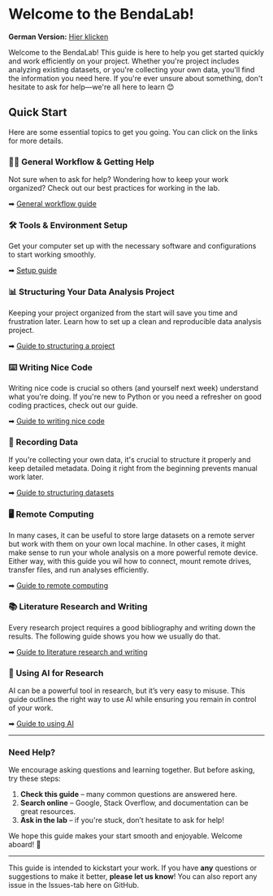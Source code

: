 # Welcome to the BendaLab!

**German Version:** [Hier klicken](README_DE.md)

Welcome to the BendaLab! This guide is here to help you get started quickly and
work efficiently on your project. Whether you're project includes analyzing
existing datasets, or  you're collecting your own data, you'll find the
information you need here. If you're ever unsure about something, don't
hesitate to ask for help—we're all here to learn 😊

## Quick Start
Here are some essential topics to get you going. You can click on the links for
more details.

### 🧑‍💻 General Workflow & Getting Help
Not sure when to ask for help? Wondering how to keep your work organized? Check
out our best practices for working in the lab.  

➡ [General workflow guide](0_workflow_and_help.md)

### 🛠️ Tools & Environment Setup
Get your computer set up with the necessary software and configurations to
start working smoothly.  

➡ [Setup guide](1_setup.md)

### 📊 Structuring Your Data Analysis Project
Keeping your project organized from the start will save you time and
frustration later. Learn how to set up a clean and reproducible data analysis
project.  

➡ [Guide to structuring a project](2_data_analysis_project.md)

### ⌨️ Writing Nice Code
Writing nice code is crucial so others (and yourself next week) understand what
you're doing. If you're new to Python or you need a refresher on good coding
practices, check out our guide. 

➡ [Guide to writing nice code](3_code.md)

### 📝 Recording Data
If you're collecting your own data, it's crucial to structure it properly and
keep detailed metadata. Doing it right from the beginning prevents manual work
later.

➡ [Guide to structuring datasets](4_data.md)

### 🖥️ Remote Computing
In many cases, it can be useful to store large datasets on a remote server but
work with them on your own local machine. In other cases, it might make sense
to run your whole analysis on a more powerful remote device. Either way, with
this guide you wil how to connect, mount remote drives, transfer files, and run
analyses efficiently.  

➡ [Guide to remote computing](5_remote_computing.md)

### 📚 Literature Research and Writing
Every research project requires a good bibliography and writing down the
results. The following guide shows you how we usually do that.

➡ [Guide to literature research and writing](6_literature.md)

### 🤖 Using AI for Research
AI can be a powerful tool in research, but it’s very easy to misuse. This
guide outlines the right way to use AI while ensuring you remain in control of
your work.

➡ [Guide to using AI](7_ai.md)

---

### Need Help?
We encourage asking questions and learning together. But before asking, try these steps:
1. **Check this guide** – many common questions are answered here.
2. **Search online** – Google, Stack Overflow, and documentation can be great resources.
3. **Ask in the lab** – if you're stuck, don’t hesitate to ask for help!

We hope this guide makes your start smooth and enjoyable. Welcome aboard! 🎉


---

This guide is intended to kickstart your work. If you have **any** questions
or suggestions to make it better, **please let us know**! You can also
report any issue in the Issues-tab here on GitHub.
